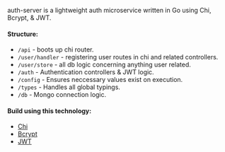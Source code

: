 auth-server is a lightweight auth microservice written in Go using Chi, Bcrypt, & JWT.

#### Structure:

- `/api` - boots up chi router.
- `/user/handler` - registering user routes in chi and related controllers.
- `/user/store` - all db logic concerning anything user related.
- `/auth` - Authentication controllers & JWT logic.
- `/config` - Ensures neccessary values exist on execution.
- `/types` - Handles all global typings.
- `/db` - Mongo connection logic.

#### Build using this technology:

- [Chi](https://github.com/go-chi/chi)
- [Bcrypt](https://pkg.go.dev/golang.org/x/crypto/bcrypt)
- [JWT](https://jwt.io/)
